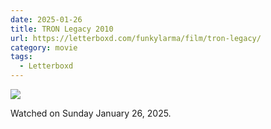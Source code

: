 ```yaml
---
date: 2025-01-26
title: TRON Legacy 2010
url: https://letterboxd.com/funkylarma/film/tron-legacy/
category: movie
tags:
  - Letterboxd
---
```


![](https://a.ltrbxd.com/resized/film-poster/3/8/9/5/7/38957-tron-legacy-0-600-0-900-crop.jpg?v=9452aea970)

Watched on Sunday January 26, 2025.
